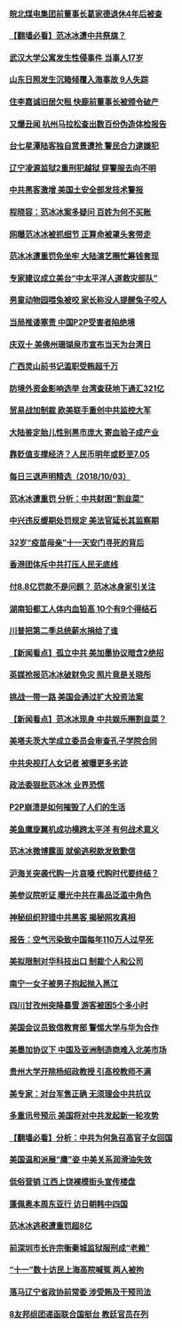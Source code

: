 #### [皖北煤电集团前董事长葛家德退休4年后被查](../pages/nsc413/n10760719.md) 

#### [【翻墙必看】范冰冰遭中共祭旗？](../pages/nsc413/n10759538.md) 

#### [武汉大学公寓发生性侵事件 当事人17岁](../pages/nsc413/n10760500.md) 

#### [山东日照发生沉箱倾覆入海事故 9人失踪](../pages/nsc413/n10760459.md) 

#### [住李嘉诚旧居欠租 快鹿前董事长被颁令破产](../pages/nsc413/n10760076.md) 

#### [又爆丑闻 杭州马拉松查出数百份伪造体检报告](../pages/nsc413/n10760477.md) 

#### [台七星潭陆客独自赏景遭抢 警民合力逮嫌犯](../pages/nsc413/n10760366.md) 

#### [辽宁凌源监狱2重刑犯越狱 穿警服去向不明](../pages/nsc413/n10758743.md) 

#### [中共黑客激增 美国土安全部发技术警报](../pages/nsc413/n10760423.md) 

#### [程晓容：范冰冰案多疑问 百姓为何不买账](../pages/nsc413/n10760233.md) 

#### [网曝范冰冰被抓细节 正算命被罩头套带走](../pages/nsc413/n10760055.md) 

#### [范冰冰遭重罚免坐牢 大陆演艺圈忙筹钱套现](../pages/nsc413/n10760128.md) 

#### [专家建议成立美台“中太平洋人道救灾部队”](../pages/nsc413/n10760104.md) 

#### [男童动物园喂兔被咬 家长称没人提醒兔子咬人](../pages/nsc413/n10760147.md) 

#### [当局推诿塞责 中国P2P受害者陷绝境](../pages/nsc413/n10759654.md) 

#### [庆双十 美佛州珊瑚泉市宣布当天为台湾日](../pages/nsc413/n10759848.md) 

#### [广西灵山前书记滥职受贿超千万](../pages/nsc413/n10759831.md) 

#### [防境外资金影响选举 台湾查获地下通汇321亿](../pages/nsc413/n10759689.md) 

#### [贸易战加制裁 欧美联手重创中共监控大军](../pages/nsc413/n10759231.md) 

#### [大陆鉴定胎儿性别黑市庞大 寄血验子成产业](../pages/nsc413/n10759238.md) 

#### [靠贬值支撑经济？人民币明年或贬至7.05](../pages/nsc413/n10759623.md) 

#### [每日三退声明精选（2018/10/03）](../pages/nsc413/n10759697.md) 

#### [范冰冰遭重罚 分析：中共财困“割韭菜”](../pages/nsc413/n10759434.md) 

#### [中兴违反缓期处罚规定 美法官延长其监察期](../pages/nsc413/n10759508.md) 

#### [32岁“疫苗母亲”十一天安门寻死的背后](../pages/nsc413/n10758482.md) 

#### [香港团体斥中共打压人民无底线](../pages/nsc413/n10759457.md) 

#### [付8.8亿罚款不是问题？ 范冰冰身家引关注](../pages/nsc413/n10759194.md) 

#### [湖南铅都工人体内血铅高 10个有9个得结石](../pages/nsc413/n10758348.md) 

#### [川普把第二季总统薪水捐给了谁](../pages/nsc413/n10759156.md) 

#### [【新闻看点】孤立中共 美加墨协议暗含2绝招](../pages/nsc413/n10758960.md) 

#### [英媒抢报范冰冰破财免灾 照片竟是关晓彤](../pages/nsc413/n10759034.md) 

#### [挑战一带一路 美国会通过扩大投资法案](../pages/nsc413/n10759148.md) 

#### [【新闻看点】范冰冰现身 中共娱乐圈割韭菜？](../pages/nsc413/n10758628.md) 

#### [美塔夫茨大学成立委员会审查孔子学院合同](../pages/nsc413/n10759094.md) 

#### [中共央视打人女记者 被曝更多劣迹](../pages/nsc413/n10758977.md) 

#### [政法委狠批范冰冰 业界恐慌](../pages/nsc413/n10759103.md) 

#### [P2P崩溃是如何摧毁了人们的生活](../pages/nsc413/n10758923.md) 

#### [美鱼鹰旋翼机成功横跨太平洋 有何战术意义](../pages/nsc413/n10758986.md) 

#### [范冰冰微博露面 就偷逃税款发致歉信](../pages/nsc413/n10758891.md) 

#### [沪海关突袭代购一片哀嚎 代购时代要终结？](../pages/nsc413/n10758893.md) 

#### [美参议院听证 曝光中共在毒品泛滥中角色](../pages/nsc413/n10758958.md) 

#### [神秘组织狩猎中共黑客 揭秘网攻真相](../pages/nsc413/n10757519.md) 

#### [报告：空气污染致中国每年110万人过早死](../pages/nsc413/n10758748.md) 

#### [美拟限制对华科技出口 制裁个人和公司](../pages/nsc413/n10758676.md) 

#### [南宁一女子被男子抱起抛入邕江](../pages/nsc413/n10758215.md) 

#### [四川甘孜州突降暴雪 游客被困5个多小时](../pages/nsc413/n10758522.md) 

#### [美国会议员致信教育部 警惕大学与华为合作](../pages/nsc413/n10758611.md) 

#### [美墨加协议下 中国及亚洲制造商难入北美市场](../pages/nsc413/n10758643.md) 

#### [贵州大学开除杨绍政教授 引高校教师不满](../pages/nsc413/n10758528.md) 

#### [美专家：对台军售正确 无须理会中共抗议](../pages/nsc413/n10758432.md) 

#### [多重讯号预示 美国将对中共发起新一轮攻势](../pages/nsc413/n10757318.md) 

#### [【翻墙必看】分析：中共为何急召高官子女回国](../pages/nsc413/n10757369.md) 

#### [美国温和派展“鹰”姿 中美关系润滑油失效](../pages/nsc413/n10758343.md) 

#### [低俗营销 江西上饶裸模街头宣传楼盘](../pages/nsc413/n10758217.md) 

#### [蓬佩奥本周东亚行 访日朝韩中四国](../pages/nsc413/n10757819.md) 

#### [范冰冰逃税遭重罚超8亿](../pages/nsc413/n10757356.md) 

#### [前深圳市长许宗衡秦城监狱服刑成“老赖”](../pages/nsc413/n10757541.md) 

#### [“十一”数十访民上海高院喊冤 两人被拘](../pages/nsc413/n10757715.md) 

#### [落马辽宁省政协前常委 涉受贿及干预司法](../pages/nsc413/n10757640.md) 

#### [8友邦组团递函联合国挺台 教廷官员在列](../pages/nsc413/n10757682.md) 

